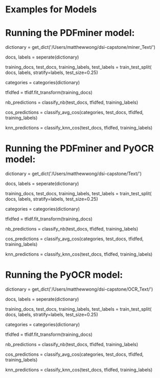# Examples for Models



# Running the PDFminer model:

dictionary = get_dict('/Users/matthewwong/dsi-capstone/miner_Text/')

docs, labels = seperate(dictionary)

training_docs, test_docs, training_labels, test_labels = train_test_split(\
   docs, labels, stratify=labels, test_size=0.25)

categories = categories(dictionary)

tfidfed = tfidf.fit_transform(training_docs)


nb_predictions = classify_nb(test_docs, tfidfed, training_labels)

cos_predictions = classify_avg_cos(categories, test_docs, tfidfed, training_labels)

knn_predictions = classify_knn_cos(test_docs, tfidfed, training_labels)



# Running the PDFminer and PyOCR model:

dictionary = get_dict('/Users/matthewwong/dsi-capstone/Text/')

docs, labels = seperate(dictionary)

training_docs, test_docs, training_labels, test_labels = train_test_split(\
   docs, labels, stratify=labels, test_size=0.25)

categories = categories(dictionary)

tfidfed = tfidf.fit_transform(training_docs)


nb_predictions = classify_nb(test_docs, tfidfed, training_labels)

cos_predictions = classify_avg_cos(categories, test_docs, tfidfed, training_labels)

knn_predictions = classify_knn_cos(test_docs, tfidfed, training_labels)



# Running the PyOCR model:

dictionary = get_dict('/Users/matthewwong/dsi-capstone/OCR_Text/')

docs, labels = seperate(dictionary)

training_docs, test_docs, training_labels, test_labels = train_test_split(\
   docs, labels, stratify=labels, test_size=0.25)

categories = categories(dictionary)

tfidfed = tfidf.fit_transform(training_docs)


nb_predictions = classify_nb(test_docs, tfidfed, training_labels)

cos_predictions = classify_avg_cos(categories, test_docs, tfidfed, training_labels)

knn_predictions = classify_knn_cos(test_docs, tfidfed, training_labels)
